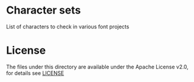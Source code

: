 # Character sets

List of characters to check in various font projects

# License

The files under this directory are available under the
Apache License v2.0, for details see [LICENSE](LICENSE)

